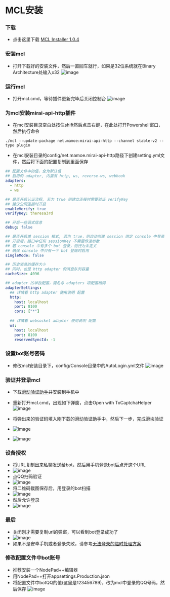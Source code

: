 # MCL安装

### 下载
- 点击这里下载 [MCL Installer 1.0.4](https://github.com/iTXTech/mcl-installer/releases/tag/v1.0.4)

### 安装mcl
- 打开下载好的安装文件，然后一直回车就行，如果是32位系统就在Binary Architecture处输入x32
![image](https://user-images.githubusercontent.com/89188316/161088266-461de87d-0e75-414b-aca3-fa3b7eb97e85.png)

### 运行mcl
- 打开mcl.cmd，等待插件更新完毕后关闭控制台
![image](https://user-images.githubusercontent.com/89188316/161089016-81ea8a98-1f74-4f11-96d8-679c5a613868.png)

### 为mcl安装mirai-api-http插件
- 在mcl安装目录空白处按住shift然后点击右键，在此处打开Powershell窗口，然后执行命令
```shell
./mcl --update-package net.mamoe:mirai-api-http --channel stable-v2 --type plugin
```
- 在mcl安装目录的config/net.mamoe.mirai-api-http路径下创建setting.yml文件，然后将下面的配置复制到里面保存
```yaml
## 配置文件中的值，全为默认值
## 启用的 adapter, 内置有 http, ws, reverse-ws, webhook
adapters:
  - http
  - ws

## 是否开启认证流程, 若为 true 则建立连接时需要验证 verifyKey
## 建议公网连接时开启
enableVerify: true
verifyKey: theresa3rd

## 开启一些调式信息
debug: false

## 是否开启单 session 模式, 若为 true，则自动创建 session 绑定 console 中登录的 bot
## 开启后，接口中任何 sessionKey 不需要传递参数
## 若 console 中有多个 bot 登录，则行为未定义
## 确保 console 中只有一个 bot 登陆时启用
singleMode: false

## 历史消息的缓存大小
## 同时，也是 http adapter 的消息队列容量
cacheSize: 4096

## adapter 的单独配置，键名与 adapters 项配置相同
adapterSettings:
  ## 详情看 http adapter 使用说明 配置
  http:
    host: localhost
    port: 8100
    cors: ["*"]
  
  ## 详情看 websocket adapter 使用说明 配置
  ws:
    host: localhost
    port: 8100
    reservedSyncId: -1
```

### 设置bot账号密码
- 修改mcl安装目录下，config/Console目录中的AutoLogin.yml文件
![image](https://user-images.githubusercontent.com/89188316/161096535-77340b3a-862b-426b-9c26-53c26f92832d.png)

### 验证并登录mcl
- 下载[滑动验证助手](https://github.com/mzdluo123/TxCaptchaHelper/releases)并安装到手机中

- 重新打开mcl.cmd，出现如下弹窗，点击Open with TxCaptchaHelper
![image](https://user-images.githubusercontent.com/89188316/161181330-1e1bf5a6-833d-465a-ab80-419c2cdaaa52.png)

- 将弹出来的验证码填入刚下载的滑动验证助手中，然后下一步，完成滑块验证
- ![image](https://user-images.githubusercontent.com/89188316/161178513-bf58f2a1-3c03-4f5b-aa0e-6c4c79119b96.png)
- ![image](https://user-images.githubusercontent.com/89188316/161178979-0655d719-36f1-46a7-93d2-ba9fbff51306.png)

### 设备授权
- 将URL复制出来私聊发送给bot，然后用手机登录bot后点开这个URL
- ![image](https://user-images.githubusercontent.com/89188316/161181132-b4c76afa-637a-4f27-9b2c-2a4c90226209.png)
- 点QQ扫码验证
- ![image](https://user-images.githubusercontent.com/89188316/161180368-66d0717b-f76e-4e88-bdaa-7f818e07fc33.png)
- 将二维码截图保存后，用登录的bot扫描
- ![image](https://user-images.githubusercontent.com/89188316/161180431-eff57a70-17e4-4c11-9195-805b57d8dd93.png)
- 然后允许登录
- ![image](https://user-images.githubusercontent.com/89188316/161180461-2a273c16-425b-46e6-8f97-52260ff30543.png)

### 最后
- 关闭刚才需要复制url的弹窗，可以看到bot登录成功了
- ![image](https://user-images.githubusercontent.com/89188316/161180912-388225c4-a67c-4722-95bc-0fc8902e6d50.png)
- 如果不是安卓手机或者登录失败，请参考[无法登录的临时处理方案](https://mirai.mamoe.net/topic/223/%E6%97%A0%E6%B3%95%E7%99%BB%E5%BD%95%E7%9A%84%E4%B8%B4%E6%97%B6%E5%A4%84%E7%90%86%E6%96%B9%E6%A1%88)

### 修改配置文件中bot账号
- 推荐安装一个NodePad++编辑器
- 用NodePad++打开appsettings.Production.json
- 将配置文件中botQQ的值(这里是123456789)，改为mcl中登录的QQ号码，然后保存
![image](https://user-images.githubusercontent.com/89188316/162378868-5357391d-4f35-49a8-b479-1bd524c7eeb5.png)





